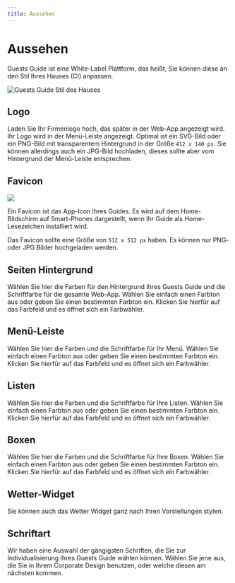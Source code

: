 ```yaml
---
title: Aussehen
---
```

# Aussehen

Guests Guide ist eine White-Label Plattform, das heißt, Sie können diese an den Stil Ihres Hauses (CI) anpassen.

<img src="https://img.guestsguide.com/750xAUTO/media/1649499667_TFgP0HcEnUXv9yC1awxU.jpg" srcset="https://img.guestsguide.com/750xAUTO/media/1649499667_TFgP0HcEnUXv9yC1awxU.jpg 1x, https://img.guestsguide.com/1500xAUTO/media/1649499667_TFgP0HcEnUXv9yC1awxU.jpg 2x" alt="Guests Guide Stil des Hauses" />

## Logo

Laden Sie Ihr Firmenlogo hoch, das später in der Web-App angezeigt wird. Ihr Logo wird in der Menü-Leiste angezeigt. Optimal ist ein SVG-Bild oder ein PNG-Bild mit transparentem Hintergrund in der Größe `412 x 140 px`. Sie können allerdings auch ein JPG-Bild hochladen, dieses sollte aber vom Hintergrund der Menü-Leiste entsprechen.

## Favicon

![](https://img.guestsguide.com/1480xAUTO/media/1647175947_OaSSI9ErMEZv2MN6cyxa.jpg)

Ein Favicon ist das App-Icon Ihres Guides. Es wird auf dem Home-Bildschirm auf Smart-Phones dargestellt, wenn Ihr Guide als Home-Lesezeichen installiert wird. 

Das Favicon sollte eine Größe von `512 x 512 px` haben. Es können nur PNG- oder JPG Bilder hochgeladen werden.

## Seiten Hintergrund

Wählen Sie hier die Farben für den Hintergrund Ihres Guests Guide und die Schriftfarbe für die gesamte Web-App. Wählen Sie einfach einen Farbton aus oder geben Sie einen bestimmten Farbton ein. Klicken Sie hierfür auf das Farbfeld und es öffnet sich ein Farbwähler.

## Menü-Leiste

Wählen Sie hier die Farben und die Schriftfarbe für Ihr Menü. Wählen Sie einfach einen Farbton aus oder geben Sie einen bestimmten Farbton ein. Klicken Sie hierfür auf das Farbfeld und es öffnet sich ein Farbwähler.


## Listen

Wählen Sie hier die Farben und die Schriftfarbe für Ihre Listen. Wählen Sie einfach einen Farbton aus oder geben Sie einen bestimmten Farbton ein. Klicken Sie hierfür auf das Farbfeld und es öffnet sich ein Farbwähler.

## Boxen

Wählen Sie hier die Farben und die Schriftfarbe für Ihre Boxen. Wählen Sie einfach einen Farbton aus oder geben Sie einen bestimmten Farbton ein. Klicken Sie hierfür auf das Farbfeld und es öffnet sich ein Farbwähler.

## Wetter-Widget

Sie können auch das Wetter Widget ganz nach Ihren Vorstellungen stylen.

## Schriftart

Wir haben eine Auswahl der gängigsten Schriften, die Sie zur Individualisierung Ihres Guests Guide wählen können. Wählen Sie jene aus, die Sie in Ihrem Corporate Design benutzen, oder welche diesen am nächsten kommen.
